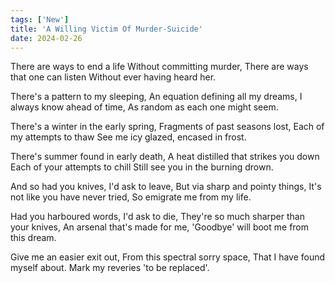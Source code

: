 ```yaml
---
tags: ['New']
title: 'A Willing Victim Of Murder-Suicide'
date: 2024-02-26
---
```


There are ways to end a life
Without committing murder,
There are ways that one can listen
Without ever having heard her.

There's a pattern to my sleeping,
An equation defining all my dreams,
I always know ahead of time,
As random as each one might seem.

There's a winter in the early spring,
Fragments of past seasons lost,
Each of my attempts to thaw
See me icy glazed, encased in frost.

There's summer found in early death,
A heat distilled that strikes you down
Each of your attempts to chill
Still see you in the burning drown.

And so had you knives, I'd ask to leave,
But via sharp and pointy things,
It's not like you have never tried,
So emigrate me from my life.

Had you harboured words, I'd ask to die,
They're so much sharper than your knives,
An arsenal that's made for me,
'Goodbye' will boot me from this dream.

Give me an easier exit out,
From this spectral sorry space,
That I have found myself about.
Mark my reveries 'to be replaced'.
